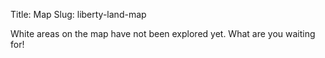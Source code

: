 Title: Map
Slug: liberty-land-map

<link rel="stylesheet" href="/css/leaflet.css" />
<link rel="stylesheet" href="/css/Control.FullScreen.css" />
<link rel="stylesheet" href="/css/leaflet-custom.css" />
<script src="/js/leaflet.js"></script>
<script src="/js/Control.FullScreen.js"></script>

<div id="map">
<script src="/js/map-ayntest.js"></script>

</div>

White areas on the map have not been explored yet. What are you waiting for!
